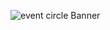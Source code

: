![event circle Banner](https://github.com/eventcircle/.github/assets/100846558/8771b571-bdb2-46b7-b6a9-b7337efbd8ac)
